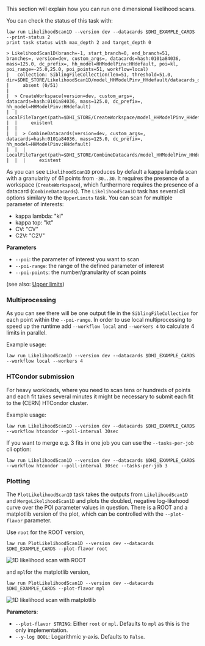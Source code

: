 This section will explain how you can run one dimensional likelihood scans.

You can check the status of this task with:

```shell hl_lines="1"
law run LikelihoodScan1D --version dev --datacards $DHI_EXAMPLE_CARDS --print-status 2
print task status with max_depth 2 and target_depth 0

> LikelihoodScan1D(branch=-1, start_branch=0, end_branch=51, branches=, version=dev, custom_args=, datacards=hash:0101a84036, mass=125.0, dc_prefix=, hh_model=HHModelPinv:HHdefault, poi=kl, poi_range=-25.0,25.0, poi_points=51, workflow=local)
|   collection: SiblingFileCollection(len=51, threshold=51.0, dir=$DHI_STORE/LikelihoodScan1D/model_HHModelPinv_HHdefault/datacards_d481e43b9e/m125.0/kl/dev)
|     absent (0/51)
|
|  > CreateWorkspace(version=dev, custom_args=, datacards=hash:0101a84036, mass=125.0, dc_prefix=, hh_model=HHModelPinv:HHdefault)
|  |   LocalFileTarget(path=$DHI_STORE/CreateWorkspace/model_HHModelPinv_HHdefault/datacards_d481e43b9e/m125.0/dev/workspace.root)
|  |     existent
|  |
|  |  > CombineDatacards(version=dev, custom_args=, datacards=hash:0101a84036, mass=125.0, dc_prefix=, hh_model=HHModelPinv:HHdefault)
|  |  |   LocalFileTarget(path=$DHI_STORE/CombineDatacards/model_HHModelPinv_HHdefault/datacards_d481e43b9e/m125.0/dev/datacard.txt)
|  |  |     existent
```

As you can see `LikelihoodScan1D` produces by default a kappa lambda scan with a granularity of 61 points from `-30..30`.
It requires the presence of a workspace (`CreateWorkspace`), which furthermore requires the presence of a datacard (`CombineDatacards`).
The `LikelihoodScan1D` task has several cli options similary to the `UpperLimits` task. You can scan for multiple parameter of interests:

- kappa lambda: "kl"
- kappa top: "kt"
- CV: "CV"
- C2V: "C2V"

**Parameters**

- `--poi`: the parameter of interest you want to scan
- `--poi-range`: the range of the defined parameter of interest
- `--poi-points`: the number/granularity of scan points

(see also: [Upper limits](limits.md))


### Multiprocessing

As you can see there will be one output file in the `SiblingFileCollection` for each point within the `--poi-range`. In order to use local multiprocessing to speed up the runtime add `--workflow local` and `--workers 4` to calculate 4 limits in parallel.

Example usage:

```shell hl_lines="1"
law run LikelihoodScan1D --version dev --datacards $DHI_EXAMPLE_CARDS --workflow local --workers 4
```


### HTCondor submission

For heavy workloads, where you need to scan tens or hundreds of points and each fit takes several minutes it might be necessary to submit each fit to the (CERN) HTCondor cluster.

Example usage:

```shell hl_lines="1"
law run LikelihoodScan1D --version dev --datacards $DHI_EXAMPLE_CARDS --workflow htcondor --poll-interval 30sec
```

If you want to merge e.g. 3 fits in one job you can use the `--tasks-per-job` cli option:

```shell hl_lines="1"
law run LikelihoodScan1D --version dev --datacards $DHI_EXAMPLE_CARDS --workflow htcondor --poll-interval 30sec --tasks-per-job 3
```


### Plotting

The `PlotLikelihoodScan1D` task takes the outputs from `LikelihoodScan1D` and `MergeLikelihoodScan1D` and plots the doubled, negative log-likehood curve over the POI parameter values in question.
There is a ROOT and a matplotlib version of the plot, which can be controlled with the `--plot-flavor` parameter.

Use `root` for the ROOT version,

```shell hl_lines="1"
law run PlotLikelihoodScan1D --version dev --datacards $DHI_EXAMPLE_CARDS --plot-flavor root
```

![1D likelihood scan with ROOT](../images/nll1d__kl_n51_-25.0_25.0__root.png)

and `mpl`for the matplotlib version,

```shell hl_lines="1"
law run PlotLikelihoodScan1D --version dev --datacards $DHI_EXAMPLE_CARDS --plot-flavor mpl
```

![1D likelihood scan with matplotlib](../images/nll1d__kl_n51_-25.0_25.0__mpl.png)

**Parameters**:

- `--plot-flavor STRING`: Either `root` or `mpl`. Defaults to `mpl` as this is the only implementation.
- `--y-log BOOL`: Logarithmic y-axis. Defaults to `False`.
